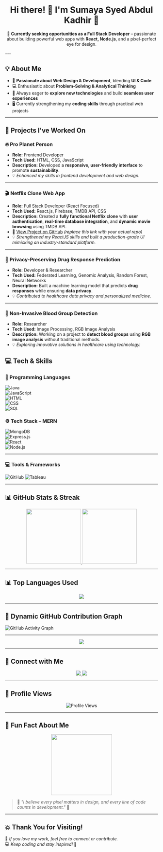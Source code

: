 <h1 align="center">Hi there! 👋 I'm <strong>Sumaya Syed Abdul Kadhir</strong> 🚀</h1>

<p align="center">
  💼 <strong>Currently seeking opportunities as a Full Stack Developer</strong> – passionate about building powerful web apps with <strong>React, Node.js</strong>, and a pixel-perfect eye for design.
</p>
---

## 💡 About Me  
- 🎨 **Passionate about Web Design & Development**, blending **UI & Code**  
- 💻 Enthusiastic about **Problem-Solving & Analytical Thinking**  
- 🧠 Always eager to **explore new technologies** and build **seamless user experiences**  
- 🖥️ Currently strengthening my **coding skills** through practical web projects  

---

## 🚀 Projects I've Worked On  

### 🔥 **Pro Planet Person**  
- **Role:** Frontend Developer  
- **Tech Used:** HTML, CSS, JavaScript  
- **Description:** Developed a **responsive, user-friendly interface** to promote **sustainability**.  
- 💡 *Enhanced my skills in frontend development and web design.*  

---

### 🎬 **Netflix Clone Web App**  
- **Role:** Full Stack Developer (React Focused)  
- **Tech Used:** React.js, Firebase, TMDB API, CSS  
- **Description:** Created a **fully functional Netflix clone** with **user authentication**, **real-time database integration**, and **dynamic movie browsing** using TMDB API.  
- 🔗 [View Project on GitHub]([https://github.com/YourUsername/netflix-clone](https://github.com/SumayaSyedAbdulKadhir/NETFLIX-MERN-)) *(replace this link with your actual repo)*  
- 💡 *Strengthened my ReactJS skills and built a production-grade UI mimicking an industry-standard platform.*  

---

### 🧬 **Privacy-Preserving Drug Response Prediction**  
- **Role:** Developer & Researcher  
- **Tech Used:** Federated Learning, Genomic Analysis, Random Forest, Neural Networks  
- **Description:** Built a machine learning model that predicts **drug responses** while ensuring **data privacy**.  
- 💡 *Contributed to healthcare data privacy and personalized medicine.*  

---

### 💉 **Non-Invasive Blood Group Detection**  
- **Role:** Researcher  
- **Tech Used:** Image Processing, RGB Image Analysis  
- **Description:** Working on a project to **detect blood groups** using **RGB image analysis** without traditional methods.  
- 💡 *Exploring innovative solutions in healthcare using technology.*  


## 💻 Tech & Skills  

### 🚀 Programming Languages  
![Java](https://img.shields.io/badge/Java-ED8B00?style=for-the-badge&logo=java&logoColor=white)  
![JavaScript](https://img.shields.io/badge/JavaScript-F7DF1E?style=for-the-badge&logo=javascript&logoColor=black)  
![HTML](https://img.shields.io/badge/HTML5-E34F26?style=for-the-badge&logo=html5&logoColor=white)  
![CSS](https://img.shields.io/badge/CSS3-1572B6?style=for-the-badge&logo=css3&logoColor=white)  
![SQL](https://img.shields.io/badge/SQL-CC2927?style=for-the-badge&logo=microsoft-sql-server&logoColor=white)  

### ⚙️ Tech Stack – MERN  
![MongoDB](https://img.shields.io/badge/MongoDB-47A248?style=for-the-badge&logo=mongodb&logoColor=white)  
![Express.js](https://img.shields.io/badge/Express.js-000000?style=for-the-badge&logo=express&logoColor=white)  
![React](https://img.shields.io/badge/React-61DAFB?style=for-the-badge&logo=react&logoColor=black)  
![Node.js](https://img.shields.io/badge/Node.js-339933?style=for-the-badge&logo=node.js&logoColor=white)  


---

### 💻 Tools & Frameworks  
![GitHub](https://img.shields.io/badge/GitHub-181717?style=for-the-badge&logo=github&logoColor=white)
![Tableau](https://img.shields.io/badge/Tableau-E97627?style=for-the-badge&logo=tableau&logoColor=white)

---

## 📊 GitHub Stats & Streak  
<div align="center">
  <a href="https://github.com/SumayaSyedAbdulKadhir">
    <img height="180em" src="https://github-readme-stats.vercel.app/api?username=SumayaSyedAbdulKadhir&show_icons=true&theme=tokyonight&count_private=true" />
    <img height="180em" src="https://github-readme-streak-stats.herokuapp.com/?user=SumayaSyedAbdulKadhir&theme=tokyonight" />
  </a>
</div>

---

## 📊 Top Languages Used  
<div align="center">
  <a href="https://github.com/SumayaSyedAbdulKadhir">
    <img src="https://github-readme-stats.vercel.app/api/top-langs/?username=SumayaSyedAbdulKadhir&layout=compact&theme=radical" />
  </a>
</div>

---

## 🌈 Dynamic GitHub Contribution Graph  
![GitHub Activity Graph](https://github-readme-activity-graph.vercel.app/graph?username=SumayaSyedAbdulKadhir&theme=dracula&hide_border=true)

---


<div align="center">
  <img src="https://readme-typing-svg.herokuapp.com?font=Roboto&color=%2373C2FB&size=22&center=true&vCenter=true&width=500&lines=I+love+Designing+and+Developing!;Problem+Solving+is+my+superpower!;Always+learning+new+technologies!;Building+engaging+user+experiences!;Aim+High+Achieve+Higher!">
</div>

---

## 👥 Connect with Me  
<p align="center">
  <a href="https://www.linkedin.com/in/sumayasyedabdulkadhir/" target="_blank">
    <img src="https://img.shields.io/badge/LinkedIn-Connect-blue?style=for-the-badge&logo=linkedin" />
  </a>
  <a href="https://github.com/SumayaSyedAbdulKadhir" target="_blank">
    <img src="https://img.shields.io/badge/GitHub-Follow-181717?style=for-the-badge&logo=github" />
  </a>
</p>

---

## 👀 Profile Views  
<p align="center">
  <img src="https://komarev.com/ghpvc/?username=SumayaSyedAbdulKadhir&label=Profile%20Views&color=0e75b6&style=flat" alt="Profile Views" />
</p>

---

## 💭 Fun Fact About Me  
<div align="center">
<img src="https://media.giphy.com/media/xT9IgzoKnwFNmISR8I/giphy.gif" width="200px">
</div>

> 💭 *"I believe every pixel matters in design, and every line of code counts in development."* 🚀

---

## 💥 Thank You for Visiting!  
🎉 *If you love my work, feel free to connect or contribute.*  
💻 *Keep coding and stay inspired!* 🚀
